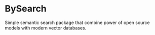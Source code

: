 # BySearch
Simple semantic search package that combine power of open source models with modern vector databases.